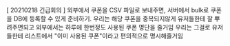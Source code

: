 [ 20210218 긴급회의 ]
외부에서 쿠폰을 CSV 파일로 보내주면, 서버에서 bulk로 쿠폰을 DB에 등록할 수 있게 준비하기.
우리는 해당 쿠폰을 중복되지않게 유저들한테 잘 뿌려주면되고
외부에서는 하루에 한번정도 사용된 쿠폰 명단을 줄거임
우리는 그걸로 유저들한테 리스트에서 "이미 사용된 쿠폰"이라고 편의적으로 명시해줄거임
